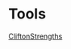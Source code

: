# Tools

[CliftonStrengths](Tools%205f0f404d05e94839b61e75e53d392983/CliftonStrengths%2025f5a900977a48ffa837ad3fa1238340.md)
